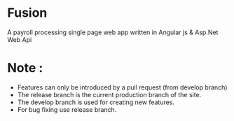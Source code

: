 # Fusion 
A payroll processing single page web app written in Angular js  & Asp.Net Web Api

# Note :
* Features can only be introduced by a pull request (from develop branch)
* The release branch is the current production branch of the site.
* The develop branch is used for creating new features.
* For bug fixing use release branch.
